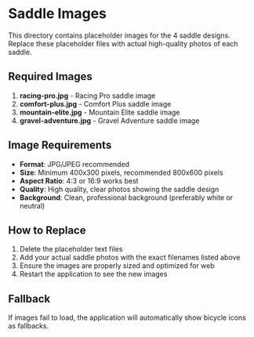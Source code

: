 # Saddle Images

This directory contains placeholder images for the 4 saddle designs. Replace these placeholder files with actual high-quality photos of each saddle.

## Required Images

1. **racing-pro.jpg** - Racing Pro saddle image
2. **comfort-plus.jpg** - Comfort Plus saddle image  
3. **mountain-elite.jpg** - Mountain Elite saddle image
4. **gravel-adventure.jpg** - Gravel Adventure saddle image

## Image Requirements

- **Format**: JPG/JPEG recommended
- **Size**: Minimum 400x300 pixels, recommended 800x600 pixels
- **Aspect Ratio**: 4:3 or 16:9 works best
- **Quality**: High quality, clear photos showing the saddle design
- **Background**: Clean, professional background (preferably white or neutral)

## How to Replace

1. Delete the placeholder text files
2. Add your actual saddle photos with the exact filenames listed above
3. Ensure the images are properly sized and optimized for web
4. Restart the application to see the new images

## Fallback

If images fail to load, the application will automatically show bicycle icons as fallbacks.


